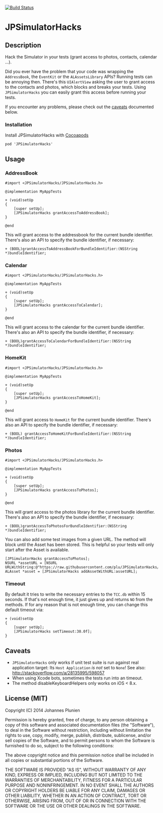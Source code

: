 [![Build Status](https://travis-ci.org/plu/JPSimulatorHacks.svg?branch=master)](https://travis-ci.org/plu/JPSimulatorHacks)

# JPSimulatorHacks

## Description

Hack the Simulator in your tests (grant access to photos, contacts, calendar ...).

Did you ever have the problem that your code was wrapping the `AddressBook`, the `EventKit` or the `ALAssetsLibrary` APIs? Running tests can be annoying then. There's this `UIAlertView` asking the user to grant access to the contacts and photos, which blocks and breaks your tests. Using `JPSimulatorHacks` you can easily grant this access before running your tests.

If you encounter any problems, please check out the [caveats](#caveats)
documented below.

### Installation

Install JPSimulatorHacks with [Cocoapods](http://cocoapods.org/)

```
pod 'JPSimulatorHacks'
```

## Usage

### AddressBook

```objc
#import <JPSimulatorHacks/JPSimulatorHacks.h>

@implementation MyAppTests

+ (void)setUp
{
    [super setUp];
    [JPSimulatorHacks grantAccessToAddressBook];
}

@end
```

This will grant access to the addressbook for the current bundle identifier.
There's also an API to specify the bundle identifier, if necessary:

```objc
+ (BOOL)grantAccessToAddressBookForBundleIdentifier:(NSString *)bundleIdentifier;
```

### Calendar

```objc
#import <JPSimulatorHacks/JPSimulatorHacks.h>

@implementation MyAppTests

+ (void)setUp
{
    [super setUp];
    [JPSimulatorHacks grantAccessToCalendar];
}

@end
```

This will grant access to the calendar for the current bundle identifier.
There's also an API to specify the bundle identifier, if necessary:

```objc
+ (BOOL)grantAccessToCalendarForBundleIdentifier:(NSString *)bundleIdentifier;
```

### HomeKit

```objc
#import <JPSimulatorHacks/JPSimulatorHacks.h>

@implementation MyAppTests

+ (void)setUp
{
    [super setUp];
    [JPSimulatorHacks grantAccessToHomeKit];
}

@end
```

This will grant access to `HomeKit` for the current bundle identifier.
There's also an API to specify the bundle identifier, if necessary:

```objc
+ (BOOL) grantAccessToHomeKitForBundleIdentifier:(NSString *)bundleIdentifier;
```

### Photos

```objc
#import <JPSimulatorHacks/JPSimulatorHacks.h>

@implementation MyAppTests

+ (void)setUp
{
    [super setUp];
    [JPSimulatorHacks grantAccessToPhotos];
}

@end
```

This will grant access to the photos library for the current bundle identifier.
There's also an API to specify the bundle identifier, if necessary:

```objc
+ (BOOL)grantAccessToPhotosForBundleIdentifier:(NSString *)bundleIdentifier;
```

You can also add some test images from a given URL. The method will block until
the Asset has been stored. This is helpful so your tests will only start after
the Asset is available.

```objc
[JPSimulatorHacks grantAccessToPhotos];
NSURL *assetURL = [NSURL URLWithString:@"https://raw.githubusercontent.com/plu/JPSimulatorHacks/master/Data/test.png"];
ALAsset *asset = [JPSimulatorHacks addAssetWithURL:assetURL];
```

### Timeout

By default it tries to write the necessary entries to the `TCC.db` within
15 seconds. If that's not enough time, it just gives up and returns `NO`
from the methods. If for any reason that is not enough time, you can
change this default timeout via:

```objc
+ (void)setUp
{
    [super setUp];
    [JPSimulatorHacks setTimeout:30.0f];
}
```

## Caveats

* `JPSimulatorHacks` only works if unit test suite is run against
real application target: Its `Host Application` *is not* set to `None`!
See also: http://stackoverflow.com/a/28135995/598057
* When using Xcode bots, sometimes the tests run into an timeout.
* The method disableKeyboardHelpers only works on iOS < 8.x.

## License (MIT)

Copyright (C) 2014 Johannes Plunien

Permission is hereby granted, free of charge, to any person obtaining a copy of this software and associated documentation files (the "Software"), to deal in the Software without restriction, including without limitation the rights to use, copy, modify, merge, publish, distribute, sublicense, and/or sell copies of the Software, and to permit persons to whom the Software is furnished to do so, subject to the following conditions:

The above copyright notice and this permission notice shall be included in all copies or substantial portions of the Software.

THE SOFTWARE IS PROVIDED "AS IS", WITHOUT WARRANTY OF ANY KIND, EXPRESS OR IMPLIED, INCLUDING BUT NOT LIMITED TO THE WARRANTIES OF MERCHANTABILITY, FITNESS FOR A PARTICULAR PURPOSE AND NONINFRINGEMENT. IN NO EVENT SHALL THE AUTHORS OR COPYRIGHT HOLDERS BE LIABLE FOR ANY CLAIM, DAMAGES OR OTHER LIABILITY, WHETHER IN AN ACTION OF CONTRACT, TORT OR OTHERWISE, ARISING FROM, OUT OF OR IN CONNECTION WITH THE SOFTWARE OR THE USE OR OTHER DEALINGS IN THE SOFTWARE.

